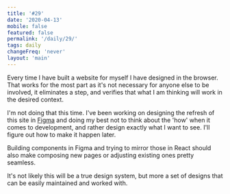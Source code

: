 ```yaml
---
title: '#29'
date: '2020-04-13'
mobile: false
featured: false
permalink: '/daily/29/'
tags: daily
changeFreq: 'never'
layout: 'main'
---
```


Every time I have built a website for myself I have designed in the browser. That works for the most part as it's not necessary for anyone else to be involved, it eliminates a step, and verifies that what I am thinking will work in the desired context.

I'm not doing that this time. I've been working on designing the refresh of this site in [Figma](https://www.figma.com/) and doing my best not to think about the 'how' when it comes to development, and rather design exactly what I want to see. I'll figure out how to make it happen later.

Building components in Figma and trying to mirror those in React should also make composing new pages or adjusting existing ones pretty seamless.

It's not likely this will be a true design system, but more a set of designs that can be easily maintained and worked with.
